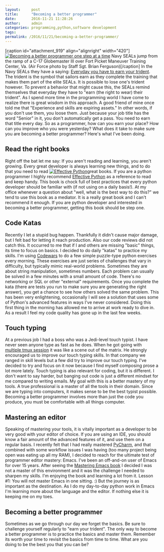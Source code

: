```yaml
---
layout:     post
title:      "Becoming a better programmer"
date:       2016-11-21 11:28:26
author:     admin
categories: programming,python,software development
tags:  
permalink: /2016/11/21/becoming-a-better-programmer/
---
```

[caption id="attachment_919" align="alignright" width="420"][![Becoming a better programmer one step at a time](https://ironboundsoftware.com/blog-imgs/uploads/2016/11/out_the_back-420x276.jpg)](https://ironboundsoftware.com/blog-imgs/uploads/2016/11/out_the_back.jpg) Navy SEALs jump from the ramp of a C-17 Globemaster III over Fort Picket Maneuver Training Center, Va. (Air Force photo by Staff Sgt. Brian Ferguson)[/caption] In the Navy SEALs they have a saying: [Everyday you have to earn your trident](http://www.military.com/video/forces/seal-teams/seals-earn-their-trident-every-day/2534637733001). The trident is the symbol that sailors earn as they complete the training that makes them part of the elite SEALs. It is possible to lose one's trident however. To prevent a behavior that might cause this, the SEALs remind themselves that everyday they have to "earn (the right to wear) their trident". As I spend more time in the programming world I have come to realize there is great wisdom in this approach. A good friend of mine once told me that "Experience and skills are expiring assets." In other words, if you don't use them, you loose them. Just because your job title has the word "Senior" in it, you don't automatically get a pass. You need to earn that title every day. So as a programmer, how can you earn your place? How can you improve who you were yesterday? What does it take to make sure you are becoming a better programmer? Here's what I've been doing.

## Read the right books

Right off the bat let me say: If you aren't reading and learning, you aren't growing. Every great developer is always learning new things, and to do that you need to read [![Effective Python](https://ironboundsoftware.com/blog-imgs/uploads/2016/11/51G2L3Ghp5L._SX322_BO1204203200_-e1478379702469.jpg)](http://amzn.to/2fx9azN)great books. If you are a python programmer I highly recommend [Effective Python](http://amzn.to/2fx9azN) as a reference to read and keep handy. This book is chock full of best practices that every python developer should be familiar with (if not using on a daily basis!). At my office whenever a question about "well, what is the best way to do this?" we tend to use this book as a mediator. It is a really great book and I can't recommend it enough. If you are python developer and interested in becoming a better programmer, getting this book should be step one.  

## Code Katas

Recently I let a stupid bug happen. Thankfully it didn't cause major damage, but I felt bad for letting it reach production. Also our code reviews did not catch this. It occurred to me that if I and others are missing "basic" things, its time to focus on basics. I decided to do daily "katas" to practice my skills. I'm using [Codewars](https://www.codewars.com/kata) to do a few simple puzzle-type python exercises every morning. These exercises are just series of challenges that vary in difficulty, but typically mimic real-world problems. Sometimes they are about string manipulation, sometimes numbers. Each problem can usually be solved in a few minutes with a small amount of code. There's no networking or SQL or other "external" requirements. Once you complete the kata (there are tests you run to make sure you are generating the right answer), you get a chance to see how others solved the same problem. This has been very enlightening, occasionally I will see a solution that uses some of Python's advanced features in ways I've never considered. Doing this first thing in the morning has allowed me to arrive at work ready to dive in. As a result I feel my code quality has gone up in the last few weeks. 

## Touch typing

At a previous job I had a boss who was a Jedi-level touch typist. I have never seen anyone type as fast as he does. When he got going with [multiple tmux session](https://ironboundsoftware.com/blog/2015/08/17/mosh-tmux-and-twitter-keeping-up-on-the-go/) it was like a scene out of the matrix. He strongly encouraged us to improve our touch typing skills. In that company we ranged in skill levels but a few did try to improve our touch typing. I've decided to try and focus on it now because I find myself composing prose a lot more lately. Touch typing is also relevant for coding, but it is different. I don't want to say harder, but banging out code is just a different mindset for me compared to writing emails. My goal with this is a better mastery of my tools. A true professional is a master of all the tools in their domain. Since we are typing into computers, it makes sense to be the best typist possible. Becoming a better programmer involves more than just the code you produce, you must be comfortable with all things computer. 

## Mastering an editor

Speaking of mastering your tools, it is vitally important as a developer to be very good with your editor of choice. If you are using an IDE, you should know a fair amount of the advanced features of it, and use them on a regular basis. I recently felt that I had really mastered [PyCharm](https://www.jetbrains.com/pycharm/), and that combined with some workflow issues I was having (too many project being open was eating up all my RAM), I decided to reach for the ultimate test of programmer editor mastery: Emacs. I've been an off-and-on user of Emacs for over 15 years. After seeing the [Mastering Emacs book](https://www.masteringemacs.org/) I decided I was not a master of this environment and it was the challenge I needed to sharpen my skills. I'm enjoying the book and learning a lot from it. Lesson #1: You will not master Emacs in one sitting. :) But the journey is as important as the destination. As I do my day-to-day python work in Emacs I'm learning more about the language and the editor. If nothing else it is keeping me on my toes. 

## Becoming a better programmer

Sometimes as we go through our day we forget the basics. Be sure to challenge yourself regularly to "earn your trident". The only way to become a better programmer is to practice the basics and master them. Remember its worth your time to revisit the basics from time to time. What are you doing to be the best you that you can be?  
